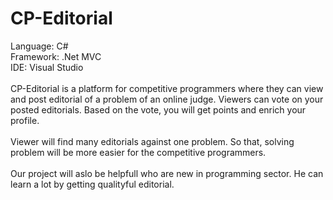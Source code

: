 # CP-Editorial

Language: C# \
Framework: .Net MVC \
IDE: Visual Studio \
\
CP-Editorial is a platform for competitive programmers where they can view and post editorial of a problem of an online judge. Viewers can vote on your posted editorials. Based on the vote, you will get points and enrich your profile. \
\
Viewer will find many editorials against one problem. So that, solving problem will be more easier for the competitive programmers. \
\
Our project will aslo be helpfull who are new in programming sector. He can learn a lot by getting qualityful editorial.
